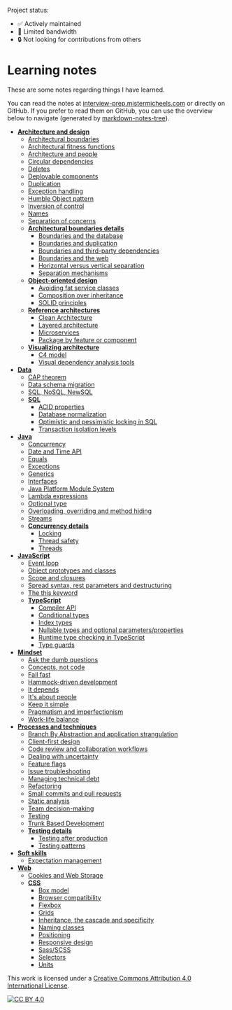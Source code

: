 Project status:

-   ✅ Actively maintained
-   🐢 Limited bandwidth
-   🔒 Not looking for contributions from others

# Learning notes

These are some notes regarding things I have learned.

You can read the notes at [interview-prep.mistermicheels.com](https://interview-prep.mistermicheels.com/) or directly on GitHub. If you prefer to read them on GitHub, you can use the overview below to navigate (generated by [markdown-notes-tree](https://github.com/mistermicheels/markdown-notes-tree)).

<!-- tree generated by markdown-notes-tree starts here -->

-   [**Architecture and design**](architecture-design/README.md)
    -   [Architectural boundaries](architecture-design/Architectural-boundaries.md)
    -   [Architectural fitness functions](architecture-design/Architectural-fitness-functions.md)
    -   [Architecture and people](architecture-design/Architecture-people.md)
    -   [Circular dependencies](architecture-design/Circular-dependencies.md)
    -   [Deletes](architecture-design/Deletes.md)
    -   [Deployable components](architecture-design/Deployable-components.md)
    -   [Duplication](architecture-design/Duplication.md)
    -   [Exception handling](architecture-design/Exception-handling.md)
    -   [Humble Object pattern](architecture-design/Humble-Object-pattern.md)
    -   [Inversion of control](architecture-design/Inversion-of-control.md)
    -   [Names](architecture-design/Names.md)
    -   [Separation of concerns](architecture-design/Separation-of-concerns.md)
    -   [**Architectural boundaries details**](architecture-design/architectural-boundaries-details/README.md)
        -   [Boundaries and the database](architecture-design/architectural-boundaries-details/Boundaries-database.md)
        -   [Boundaries and duplication](architecture-design/architectural-boundaries-details/Boundaries-duplication.md)
        -   [Boundaries and third-party dependencies](architecture-design/architectural-boundaries-details/Boundaries-third-party-dependencies.md)
        -   [Boundaries and the web](architecture-design/architectural-boundaries-details/Boundaries-web.md)
        -   [Horizontal versus vertical separation](architecture-design/architectural-boundaries-details/Horizontal-vertical-separation.md)
        -   [Separation mechanisms](architecture-design/architectural-boundaries-details/Separation-mechanisms.md)
    -   [**Object-oriented design**](architecture-design/oo-design/README.md)
        -   [Avoiding fat service classes](architecture-design/oo-design/Avoiding-fat-service-classes.md)
        -   [Composition over inheritance](architecture-design/oo-design/Composition-over-inheritance.md)
        -   [SOLID principles](architecture-design/oo-design/SOLID-principles.md)
    -   [**Reference architectures**](architecture-design/reference-architectures/README.md)
        -   [Clean Architecture](architecture-design/reference-architectures/Clean-Architecture.md)
        -   [Layered architecture](architecture-design/reference-architectures/Layered-architecture.md)
        -   [Microservices](architecture-design/reference-architectures/Microservices.md)
        -   [Package by feature or component](architecture-design/reference-architectures/Package-by-feature-or-component.md)
    -   [**Visualizing architecture**](architecture-design/visualizing-architecture/README.md)
        -   [C4 model](architecture-design/visualizing-architecture/C4-model.md)
        -   [Visual dependency analysis tools](architecture-design/visualizing-architecture/Dependency-analysis-tools.md)
-   [**Data**](data/README.md)
    -   [CAP theorem](data/CAP-theorem.md)
    -   [Data schema migration](data/Data-schema-migration.md)
    -   [SQL, NoSQL, NewSQL](data/SQL-NoSQL-NewSQL.md)
    -   [**SQL**](data/sql/README.md)
        -   [ACID properties](data/sql/ACID.md)
        -   [Database normalization](data/sql/Normalization.md)
        -   [Optimistic and pessimistic locking in SQL](data/sql/Optimistic-pessimistic-locking-SQL.md)
        -   [Transaction isolation levels](data/sql/Transaction-isolation-levels.md)
-   [**Java**](java/README.md)
    -   [Concurrency](java/Concurrency.md)
    -   [Date and Time API](java/Date-Time-API.md)
    -   [Equals](java/Equals.md)
    -   [Exceptions](java/Exceptions.md)
    -   [Generics](java/Generics.md)
    -   [Interfaces](java/Interfaces.md)
    -   [Java Platform Module System](java/Java-Platform-Module-System.md)
    -   [Lambda expressions](java/Lambda-expressions.md)
    -   [Optional type](java/Optional.md)
    -   [Overloading, overriding and method hiding](java/Overloading-overriding-method-hiding.md)
    -   [Streams](java/Streams.md)
    -   [**Concurrency details**](java/concurrency-details/README.md)
        -   [Locking](java/concurrency-details/Locking.md)
        -   [Thread safety](java/concurrency-details/Thread-safety.md)
        -   [Threads](java/concurrency-details/Threads.md)
-   [**JavaScript**](javascript/README.md)
    -   [Event loop](javascript/Event-loop.md)
    -   [Object prototypes and classes](javascript/Object-prototypes-classes.md)
    -   [Scope and closures](javascript/Scope-closures.md)
    -   [Spread syntax, rest parameters and destructuring](javascript/Spread-syntax-rest-parameters-destructuring.md)
    -   [The this keyword](javascript/This-keyword.md)
    -   [**TypeScript**](javascript/typescript/README.md)
        -   [Compiler API](javascript/typescript/Compiler-API.md)
        -   [Conditional types](javascript/typescript/Conditional-types.md)
        -   [Index types](javascript/typescript/Index-types.md)
        -   [Nullable types and optional parameters/properties](javascript/typescript/Nullable-types-optional-parameters-properties.md)
        -   [Runtime type checking in TypeScript](javascript/typescript/Runtime-type-checking.md)
        -   [Type guards](javascript/typescript/Type-guards.md)
-   [**Mindset**](mindset/README.md)
    -   [Ask the dumb questions](mindset/Ask-dumb-questions.md)
    -   [Concepts, not code](mindset/Concepts-not-code.md)
    -   [Fail fast](mindset/Fail-fast.md)
    -   [Hammock-driven development](mindset/Hammock-driven-development.md)
    -   [It depends](mindset/It-depends.md)
    -   [It's about people](mindset/Its-about-people.md)
    -   [Keep it simple](mindset/Keep-it-simple.md)
    -   [Pragmatism and imperfectionism](mindset/Pragmatism-imperfectionism.md)
    -   [Work-life balance](mindset/Work-life-balance.md)
-   [**Processes and techniques**](processes-techniques/README.md)
    -   [Branch By Abstraction and application strangulation](processes-techniques/Branch-by-abstraction-application-strangulation.md)
    -   [Client-first design](processes-techniques/Client-first-design.md)
    -   [Code review and collaboration workflows](processes-techniques/Code-review-collaboration.md)
    -   [Dealing with uncertainty](processes-techniques/Dealing-with-uncertainty.md)
    -   [Feature flags](processes-techniques/Feature-flags.md)
    -   [Issue troubleshooting](processes-techniques/Issue-troubleshooting.md)
    -   [Managing technical debt](processes-techniques/Managing-technical-debt.md)
    -   [Refactoring](processes-techniques/Refactoring.md)
    -   [Small commits and pull requests](processes-techniques/Small-commits-pull-requests.md)
    -   [Static analysis](processes-techniques/Static-analysis.md)
    -   [Team decision-making](processes-techniques/Team-decision-making.md)
    -   [Testing](processes-techniques/Testing.md)
    -   [Trunk Based Development](processes-techniques/Trunk-Based-Development.md)
    -   [**Testing details**](processes-techniques/testing-details/README.md)
        -   [Testing after production](processes-techniques/testing-details/Testing-after-production.md)
        -   [Testing patterns](processes-techniques/testing-details/Testing-patterns.md)
-   [**Soft skills**](soft-skills/README.md)
    -   [Expectation management](soft-skills/Expectation-management.md)
-   [**Web**](web/README.md)
    -   [Cookies and Web Storage](web/Cookies-web-storage.md)
    -   [**CSS**](web/css/README.md)
        -   [Box model](web/css/Box-model.md)
        -   [Browser compatibility](web/css/Browser-compatibility.md)
        -   [Flexbox](web/css/Flexbox.md)
        -   [Grids](web/css/Grids.md)
        -   [Inheritance, the cascade and specificity](web/css/Inheritance-cascade-specificity.md)
        -   [Naming classes](web/css/Naming-classes.md)
        -   [Positioning](web/css/Positioning.md)
        -   [Responsive design](web/css/Responsive-design.md)
        -   [Sass/SCSS](web/css/Sass-SCSS.md)
        -   [Selectors](web/css/Selectors.md)
        -   [Units](web/css/Units.md)

<!-- tree generated by markdown-notes-tree ends here -->

This work is licensed under a [Creative Commons Attribution 4.0 International
License][cc-by].

[![CC BY 4.0][cc-by-image]][cc-by]

[cc-by]: http://creativecommons.org/licenses/by/4.0/

[cc-by-image]: https://i.creativecommons.org/l/by/4.0/88x31.png
